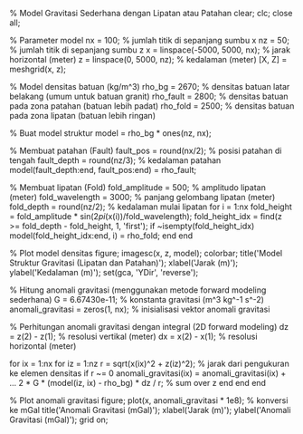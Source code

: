 % Model Gravitasi Sederhana dengan Lipatan atau Patahan
clear; clc; close all;

% Parameter model
nx = 100; % jumlah titik di sepanjang sumbu x
nz = 50;  % jumlah titik di sepanjang sumbu z
x = linspace(-5000, 5000, nx); % jarak horizontal (meter)
z = linspace(0, 5000, nz); % kedalaman (meter)
[X, Z] = meshgrid(x, z);

% Model densitas batuan (kg/m^3)
rho_bg = 2670; % densitas batuan latar belakang (umum untuk batuan granit)
rho_fault = 2800; % densitas batuan pada zona patahan (batuan lebih padat)
rho_fold = 2500; % densitas batuan pada zona lipatan (batuan lebih ringan)

% Buat model struktur
model = rho_bg * ones(nz, nx);

% Membuat patahan (Fault)
fault_pos = round(nx/2); % posisi patahan di tengah
fault_depth = round(nz/3); % kedalaman patahan
model(fault_depth:end, fault_pos:end) = rho_fault;

% Membuat lipatan (Fold)
fold_amplitude = 500; % amplitudo lipatan (meter)
fold_wavelength = 3000; % panjang gelombang lipatan (meter)
fold_depth = round(nz/2); % kedalaman mulai lipatan
for i = 1:nx
    fold_height = fold_amplitude * sin(2*pi*(x(i))/fold_wavelength);
    fold_height_idx = find(z >= fold_depth - fold_height, 1, 'first');
    if ~isempty(fold_height_idx)
        model(fold_height_idx:end, i) = rho_fold;
    end
end

% Plot model densitas
figure;
imagesc(x, z, model);
colorbar;
title('Model Struktur Gravitasi (Lipatan dan Patahan)');
xlabel('Jarak (m)');
ylabel('Kedalaman (m)');
set(gca, 'YDir', 'reverse');

% Hitung anomali gravitasi (menggunakan metode forward modeling sederhana)
G = 6.67430e-11; % konstanta gravitasi (m^3 kg^-1 s^-2)
anomali_gravitasi = zeros(1, nx); % inisialisasi vektor anomali gravitasi

% Perhitungan anomali gravitasi dengan integral (2D forward modeling)
dz = z(2) - z(1); % resolusi vertikal (meter)
dx = x(2) - x(1); % resolusi horizontal (meter)

for ix = 1:nx
    for iz = 1:nz
        r = sqrt(x(ix)^2 + z(iz)^2); % jarak dari pengukuran ke elemen densitas
        if r ~= 0
            anomali_gravitasi(ix) = anomali_gravitasi(ix) + ...
                2 * G * (model(iz, ix) - rho_bg) * dz / r; % sum over z
        end
    end
end

% Plot anomali gravitasi
figure;
plot(x, anomali_gravitasi * 1e8); % konversi ke mGal
title('Anomali Gravitasi (mGal)');
xlabel('Jarak (m)');
ylabel('Anomali Gravitasi (mGal)');
grid on;
